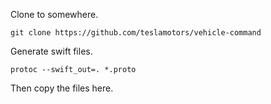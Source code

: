 Clone to somewhere.

```
git clone https://github.com/teslamotors/vehicle-command
```

Generate swift files.

```
protoc --swift_out=. *.proto
```

Then copy the files here.